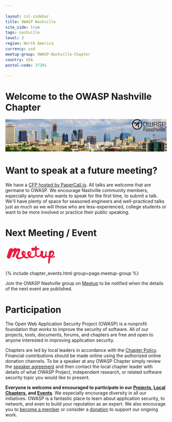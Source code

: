 ```yaml
---

layout: col-sidebar
title: OWASP Nashville
site_side: true
tags: nashville
level: 3
region: North America
currency: usd
meetup-group: OWASP-Nashville-Chapter
country: USA
postal-code: 37201

---
```


# Welcome to the OWASP Nashville Chapter

![OWASP Nashville](./assets/images/logo.jpg)

# Want to speak at a future meeting?

We have a [CFP hosted by PaperCall.io](https://www.papercall.io/owasp-nashville). All talks are welcome that are germane to OWASP. We encourage Nashville community members, especially
anyone who wants to speak for the first time, to submit a talk.  We'll have plenty of space for seasoned engineers and well-practiced talks just as much as we will those who are less-experienced, college
students or want to be more involved or practice their public speaking.

# Next Meeting / Event

[![Meetup](./assets/images/meetup-logo-160x65.png)](http://www.meetup.com/OWASP-Nashville-Chapter)

{% include chapter_events.html group=page.meetup-group %}

Join the OWASP Nashville group on [Meetup](http://www.meetup.com/OWASP-Nashville-Chapter) to be notified when the details of the next event are published.

# Participation

The Open Web Application Security Project (OWASP) is a nonprofit foundation that works to improve the security of software.
All of our projects, tools, documents, forums, and chapters are free and open to anyone interested in improving application security.

Chapters are led by local leaders in accordance with the [Chapter Policy](https://owasp.org/www-policy/).
Financial contributions should be made online using the authorized online donation channels.
To be a speaker at any OWASP Chapter simply review the [speaker agreement](/www-policy/legal/speaker-agreement) and then contact the local chapter leader with details of
what OWASP Project, independent research, or related software security topic you would like to present.

**Everyone is welcome and encouraged to participate in our [Projects](/projects), [Local Chapters](/chapters), and [Events](/events)**. We especially encourage diversity in all our initiatives.
OWASP is a fantastic place to learn about application security, to network, and even to build your reputation as an expert.
We also encourage you to [become a member](/membership) or consider a [donation](/donate) to support our ongoing work.
